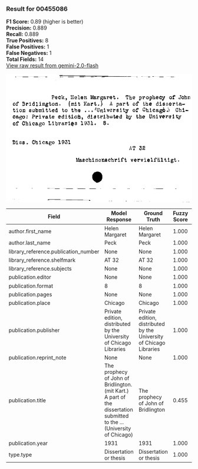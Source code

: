 ### Result for 00455086
**F1 Score:** 0.89 (higher is better)<br>**Precision:** 0.889<br>**Recall:** 0.889<br>**True Positives:** 8<br>**False Positives:** 1<br>**False Negatives:** 1<br>**Total Fields:** 14<br>[View raw result from gemini-2.0-flash](https://github.com/RISE-UNIBAS/humanities_data_benchmark/blob/main/results/2025-09-02/T0151/request_T0151_00455086.json)

<img src="https://github.com/RISE-UNIBAS/humanities_data_benchmark/blob/main/benchmarks/zettelkatalog/images/00455086.jpg?raw=true" alt="00455086" width="600px">

| Field | Model Response | Ground Truth | Fuzzy Score | Match |
|-------|----------------|--------------|-------------|-------|
| author.first_name | Helen Margaret | Helen Margaret | 1.000 | ✅ |
| author.last_name | Peck | Peck | 1.000 | ✅ |
| library_reference.publication_number | None | None | 1.000 | ✅ |
| library_reference.shelfmark | AT 32 | AT 32 | 1.000 | ✅ |
| library_reference.subjects | None | None | 1.000 | ✅ |
| publication.editor | None | None | 1.000 | ✅ |
| publication.format | 8 | 8 | 1.000 | ✅ |
| publication.pages | None | None | 1.000 | ✅ |
| publication.place | Chicago | Chicago | 1.000 | ✅ |
| publication.publisher | Private edition, distributed by the University of Chicago Libraries | Private edition, distributed by the University of Chicago Libraries | 1.000 | ✅ |
| publication.reprint_note | None | None | 1.000 | ✅ |
| publication.title | The prophecy of John of Bridlington. (mit Kart.) A part of the dissertation submitted to the ...(University of Chicago) | The prophecy of John of Bridlington | 0.455 | ❌ |
| publication.year | 1931 | 1931 | 1.000 | ✅ |
| type.type | Dissertation or thesis | Dissertation or thesis | 1.000 | ✅ |
